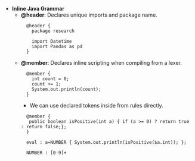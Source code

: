 - <b>Inline Java Grammar</b>
  - <b>@header</b>: Declares unique imports and package name.
     ```
       @header {
         package research

         import Datetime
         import Pandas as pd
       }
     ```
  - <b>@member</b>: Declares inline scripting when compiling from a lexer.
     ```
       @member {
         int count = 0;
         count += 1;
         System.out.println(count);
       }
     ```
    - We can use declared tokens inside from rules directly.
     ```
       @member {
        public boolean isPositive(int a) { if (a >= 0) ? return true : return false;}; 
       }
       
       eval : a=NUMBER { System.out.println(isPositive($a.int)); };
       
       NUMBER : [0-9]+
     ```
